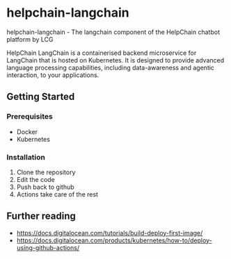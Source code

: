 # helpchain-langchain
helpchain-langchain - The langchain component of the HelpChain chatbot platform by LCG

HelpChain LangChain is a containerised backend microservice for LangChain that is hosted on Kubernetes. It is designed to provide advanced language processing capabilities, including data-awareness and agentic interaction, to your applications.

## Getting Started

### Prerequisites
- Docker
- Kubernetes

### Installation

1. Clone the repository
2. Edit the code
3. Push back to github
4. Actions take care of the rest

## Further reading
 - https://docs.digitalocean.com/tutorials/build-deploy-first-image/
 - https://docs.digitalocean.com/products/kubernetes/how-to/deploy-using-github-actions/